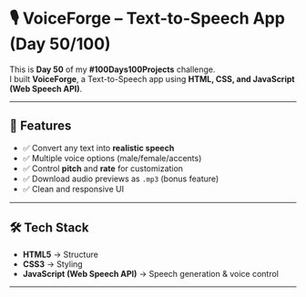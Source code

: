 # 🎙️ VoiceForge – Text-to-Speech App (Day 50/100)

This is **Day 50** of my **#100Days100Projects** challenge.  
I built **VoiceForge**, a Text-to-Speech app using **HTML, CSS, and JavaScript (Web Speech API)**.

---

## 🚀 Features
- ✅ Convert any text into **realistic speech**  
- ✅ Multiple voice options (male/female/accents)  
- ✅ Control **pitch** and **rate** for customization  
- ✅ Download audio previews as `.mp3` (bonus feature)  
- ✅ Clean and responsive UI  

---

## 🛠️ Tech Stack
- **HTML5** → Structure  
- **CSS3** → Styling  
- **JavaScript (Web Speech API)** → Speech generation & voice control  

---
